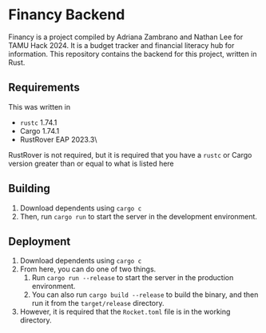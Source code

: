 # Financy Backend
Financy is a project compiled by Adriana Zambrano and Nathan Lee for
TAMU Hack 2024. It is a budget tracker and financial literacy hub for information.
This repository contains the backend for this project, written in Rust.
## Requirements
This was written in
- `rustc` 1.74.1
- Cargo 1.74.1
- RustRover EAP 2023.3\

RustRover is not required, but it is required that you have a `rustc` or Cargo version greater than or equal to what is listed here
## Building
1. Download dependents using `cargo c`
2. Then, run `cargo run` to start the server in the development environment.
## Deployment
1. Download dependents using `cargo c`
2. From here, you can do one of two things.
   1. Run `cargo run --release` to start the server in the production environment.
   2. You can also run `cargo build --release` to build the binary, and then run it from the `target/release` directory.
3. However, it is required that the `Rocket.toml` file is in the working directory.